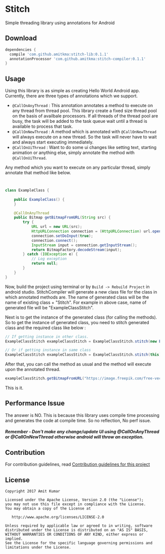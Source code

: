 # Stitch
Simple threading library using annotations for Android

## Download

```gradle
dependencies {
  compile 'com.github.amitkma:stitch-lib:0.1.1'
  annotationProcessor 'com.github.amitkma:stitch-compiler:0.1.1'
}
```
## Usage
Using this library is as simple as creating Hello World Android app. Currently, there are three types of annotations which we support.
- `@CallOnAnyThread` : 
This annotation annotates a method to execute on any thread from thread pool. This library create a fixed size thread pool on the basis of availbale processors. If all threads of the thread pool are busy, the task will be added to the task queue wait until a thread is available to process that task.
- `@CallOnNewThread` : 
A method which is annotated with `@CallOnNewThread` will always execute on a new thread. So the task will never have to wait and always start executing immediately.
- `@CallOnUiThread` :
Want to do some ui changes like setting text, starting animation or anything else, simply annotate the method with `@CallOnUiThread`.


Any method which you want to execute on any particular thread, simply annotate that method like below. 
```Java


class ExampleClass {
    
    public ExampleClass() {
    }

    @CallOnAnyThread
    public Bitmap getBitmapFromURL(String src) {
        try {
            URL url = new URL(src);
            HttpURLConnection connection = (HttpURLConnection) url.openConnection();
            connection.setDoInput(true);
            connection.connect();
            InputStream input = connection.getInputStream();
            return BitmapFactory.decodeStream(input);
        } catch (IOException e) {
            // Log exception
            return null;
        }
    }
}

```
Now, build the project using terminal or by `Build -> Rebuild Project` in android studio. StitchCompiler will generate a new class file for the class in which annotated methods are. The name of generated class will be the name of existing class + "Stitch". For example in above case, name of generated file will be "ExampleClassStitch".

Next is to get the instance of the generated class (for calling the methods). So to get the instance of generated class, you need to stitch generated class and the required class like below : 
```Java
// If getting instance in other class.
ExampleClassStitch exampleClassStitch = ExampleClassStitch.stitch(new ExampleClass()); 

// Or if getting instance in same class
ExampleClassStitch exampleClassStitch = ExampleClassStitch.stitch(this);.
```
After that, you can call the method as usual and the method will execute upon the annotated thread.
``` Java
exampleClassStitch.getBitmapFromURL("https://image.freepik.com/free-vector/android-boot-logo_634639.jpg");
```
This is it. 

## Performance Issue 
The answer is NO. This is because this library uses compile time processing and generates the code at compile time. So no reflection, No perf issue.

##### Remember - Don't make any change/update UI using @CallOnAnyThread or @CallOnNewThread otherwise android will throw an exception.

## Contribution 
For contribution guidelines, read [Contribution guidelines for this project](CONTRIBUTING.md)

## License
```
Copyright 2017 Amit Kumar

Licensed under the Apache License, Version 2.0 (the "License");
you may not use this file except in compliance with the License.
You may obtain a copy of the License at

   http://www.apache.org/licenses/LICENSE-2.0

Unless required by applicable law or agreed to in writing, software
distributed under the License is distributed on an "AS IS" BASIS,
WITHOUT WARRANTIES OR CONDITIONS OF ANY KIND, either express or implied.
See the License for the specific language governing permissions and
limitations under the License.
```


